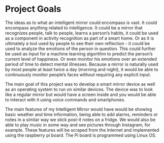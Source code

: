 # Project Goals
The ideas as to what an intelligent mirror could encompass is vast. It could encompass anything related to intelligence. It could be a mirror that recognizes people, talk to people, learns a person’s habits, it could be used as a component in activity recognition as part of a smart home. Or as it is ultimately a tool used by people to see their own reflection - it could be used to analyze the emotions of the person in question. This could further be used as input for a machine learning algorithm to predict the person’s current level of happiness. Or even monitor his emotions over an extended period of time to detect mental illnesses. Because a mirror is naturally used by most people at least twice a day (morning and night), it would be able to continuously monitor people’s faces without requiring any explicit input.

The main goal of this project was to develop a smart mirror device as well as an operating system to run on similar devices. The device was to look like a regular mirror but would have a screen inside and you would be able to interact with it using voice commands and smartphones.

The main features of my Intelligent Mirror would have would be showing basic weather and time information, being able to add alarms, reminders or notes in a similar way we stick post-it notes on a fridge. We would also be able to play music in some way and see pictures through Instagram, for example. These features will be scraped from the Internet and implemented using the raspberry pi board. The Pi board is programmed using Linux OS.
